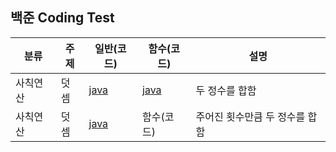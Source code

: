 ## 백준 Coding Test

| 분류     | 주제 | 일반(코드)                                      | 함수(코드)                                      | 설명                           |
| -------- | ---- | ----------------------------------------------- | ----------------------------------------------- | ------------------------------ |
| 사칙연산 | 덧셈 | [java](https://www.acmicpc.net/source/51273159) | [java](https://www.acmicpc.net/source/51273253) | 두 정수를 합함                 |
| 사칙연산 | 덧셈 | [java](https://www.acmicpc.net/source/51296223) | 함수(코드)                                      | 주어진 횟수만큼 두 정수를 합함 |
